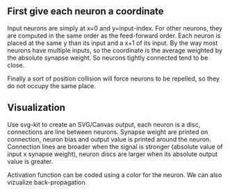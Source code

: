 
## First give each neuron a coordinate

Input neurons are simply at x=0 and y=input-index.
For other neurons, they are computed in the same order as the feed-forward order.
Each neuron is placed at the same y than its input and a x+1 of its input.
By the way most neurons have multiple inputs, so the coordinate is the average weighted by the absolute synapse weight.
So neurons tightly connected tend to be close.

Finally a sort of position collision will force neurons to be repelled, so they do not occupy the same place.



## Visualization

Use svg-kit to create an SVG/Canvas output, each neuron is a disc, connections are line between neurons.
Synapse weight are printed on connection, neuron bias and output value is printed around the neuron.
Connection lines are broader when the signal is stronger (absolute value of input x synapse weight),
neuron discs are larger when its absolute output value is greater.

Activation function can be coded using a color for the neuron.
We can also vizualize back-propagation.
